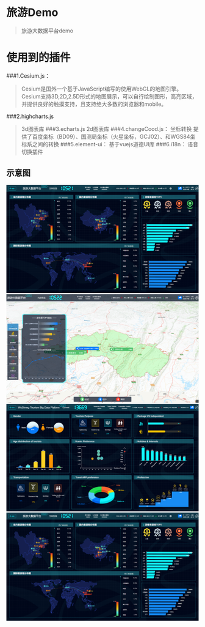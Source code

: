# 旅游Demo

>旅游大数据平台demo

# 使用到的插件

###1.Cesium.js：

>Cesium是国外一个基于JavaScript编写的使用WebGL的地图引擎。Cesium支持3D,2D,2.5D形式的地图展示，可以自行绘制图形，高亮区域，并提供良好的触摸支持，且支持绝大多数的浏览器和mobile。

###2.highcharts.js
>3d图表库
###3.echarts.js
>2d图表库
###4.changeCood.js：
> 坐标转换 提供了百度坐标（BD09）、国测局坐标（火星坐标，GCJ02）、和WGS84坐标系之间的转换
###5.element-ui：
>基于vuejs道德UI库
###6.i18n：
>语音切换插件
## 示意图
![pic4](static/img/pic3.png)
![pic1](static/img/pic1.png)
![pic2](static/img/pic2.png)
![pic3](static/img/pic3.png)
